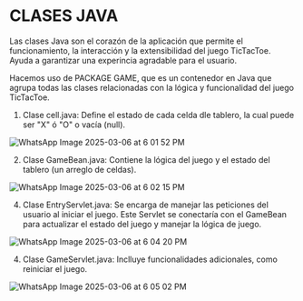 # CLASES JAVA 

Las clases Java son el corazón de la aplicación que permite el funcionamiento, la interacción y la extensibilidad del juego TicTacToe. 
Ayuda a garantizar una experincia agradable para el usuario.

Hacemos uso de PACKAGE GAME, que es un contenedor en Java que agrupa todas las clases relacionadas con la lógica y funcionalidad del juego TicTacToe.
  
1. Clase cell.java:
   Define el estado de cada celda dle tablero, la cual puede ser "X" ó "O" o vacía (null).
  
![WhatsApp Image 2025-03-06 at 6 01 52 PM](https://github.com/user-attachments/assets/6a684b83-3a67-41dc-9a9b-48e2297af128)


2. Clase GameBean.java:
Contiene la lógica del juego y el estado del tablero (un arreglo de celdas).

![WhatsApp Image 2025-03-06 at 6 02 15 PM](https://github.com/user-attachments/assets/2dffd13a-1ec6-4b6e-8cd0-c6793cf7e571)


4. Clase EntryServlet.java:
Se encarga de manejar las peticiones del usuario al iniciar el juego. Este Servlet se conectaría con el GameBean para actualizar el estado del juego y manejar la lógica de juego. 

![WhatsApp Image 2025-03-06 at 6 04 20 PM](https://github.com/user-attachments/assets/97c0ad8a-b4b8-4ae1-b490-72997f8ba4bb)


4. Clase GameServlet.java:
Inclluye funcionalidades adicionales, como reiniciar el juego. 

![WhatsApp Image 2025-03-06 at 6 05 02 PM](https://github.com/user-attachments/assets/91707594-53d0-4794-9837-5555fd87fca9)

